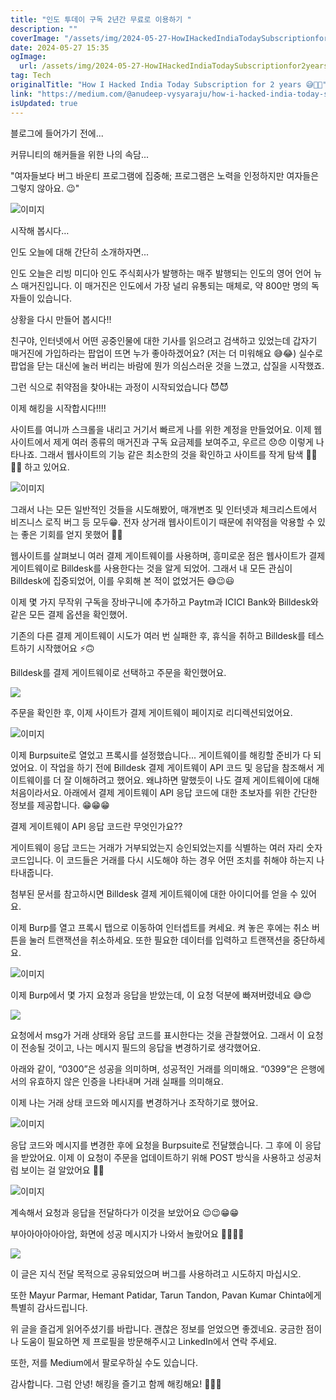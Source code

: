 ```yaml
---
title: "인도 투데이 구독 2년간 무료로 이용하기 "
description: ""
coverImage: "/assets/img/2024-05-27-HowIHackedIndiaTodaySubscriptionfor2years_0.png"
date: 2024-05-27 15:35
ogImage:
  url: /assets/img/2024-05-27-HowIHackedIndiaTodaySubscriptionfor2years_0.png
tag: Tech
originalTitle: "How I Hacked India Today Subscription for 2 years 😅🥳🤑"
link: "https://medium.com/@anudeep-vysyaraju/how-i-hacked-india-today-subscription-for-2-years-4e49701fa7c8"
isUpdated: true
---
```


블로그에 들어가기 전에...

커뮤니티의 해커들을 위한 나의 속담...

"여자들보다 버그 바운티 프로그램에 집중해; 프로그램은 노력을 인정하지만 여자들은 그렇지 않아요. 😉"

![이미지](/assets/img/2024-05-27-HowIHackedIndiaTodaySubscriptionfor2years_0.png)

<div class="content-ad"></div>

시작해 봅시다…

인도 오늘에 대해 간단히 소개하자면...

인도 오늘은 리빙 미디아 인도 주식회사가 발행하는 매주 발행되는 인도의 영어 언어 뉴스 매거진입니다. 이 매거진은 인도에서 가장 널리 유통되는 매체로, 약 800만 명의 독자들이 있습니다.

상황을 다시 만들어 봅시다!!

<div class="content-ad"></div>

친구야, 인터넷에서 어떤 공중인물에 대한 기사를 읽으려고 검색하고 있었는데 갑자기 매거진에 가입하라는 팝업이 뜨면 누가 좋아하겠어요? (저는 더 미워해요 😅😂) 실수로 팝업을 닫는 대신에 눌러 버리는 바람에 뭔가 의심스러운 것을 느꼈고, 삽질을 시작했죠.

그런 식으로 취약점을 찾아내는 과정이 시작되었습니다 😈😈

이제 해킹을 시작합시다!!!!

사이트를 여니까 스크롤을 내리고 거기서 빠르게 나를 위한 계정을 만들었어요. 이제 웹사이트에서 제게 여러 종류의 매거진과 구독 요금제를 보여주고, 우르르 😞😞 이렇게 나타나죠. 그래서 웹사이트의 기능 같은 최소한의 것을 확인하고 사이트를 작게 탐색 👨‍💻👨‍💻 하고 있어요.

<div class="content-ad"></div>

![이미지](/assets/img/2024-05-27-HowIHackedIndiaTodaySubscriptionfor2years_1.png)

그래서 나는 모든 일반적인 것들을 시도해봤어, 매개변조 및 인터넷과 체크리스트에서 비즈니스 로직 버그 등 모두😁. 전자 상거래 웹사이트이기 때문에 취약점을 악용할 수 있는 좋은 기회를 얻지 못했어 🥹🥹

웹사이트를 살펴보니 여러 결제 게이트웨이를 사용하며, 흥미로운 점은 웹사이트가 결제 게이트웨이로 Billdesk를 사용한다는 것을 알게 되었어. 그래서 내 모든 관심이 Billdesk에 집중되었어, 이를 우회해 본 적이 없었거든 😅😉😃

이제 몇 가지 무작위 구독을 장바구니에 추가하고 Paytm과 ICICI Bank와 Billdesk와 같은 모든 결제 옵션을 확인했어.

<div class="content-ad"></div>

기존의 다른 결제 게이트웨이 시도가 여러 번 실패한 후, 휴식을 취하고 Billdesk를 테스트하기 시작했어요 ⚡🙃

Billdesk를 결제 게이트웨이로 선택하고 주문을 확인했어요.

<img src="/assets/img/2024-05-27-HowIHackedIndiaTodaySubscriptionfor2years_2.png" />

주문을 확인한 후, 이제 사이트가 결제 게이트웨이 페이지로 리디렉션되었어요.

<div class="content-ad"></div>

![이미지](/assets/img/2024-05-27-HowIHackedIndiaTodaySubscriptionfor2years_3.png)

이제 Burpsuite로 열었고 프록시를 설정했습니다... 게이트웨이를 해킹할 준비가 다 되었어요. 이 작업을 하기 전에 Billdesk 결제 게이트웨이 API 코드 및 응답을 참조해서 게이트웨이를 더 잘 이해하려고 했어요. 왜냐하면 말했듯이 나도 결제 게이트웨이에 대해 처음이라서요. 아래에서 결제 게이트웨이 API 응답 코드에 대한 초보자를 위한 간단한 정보를 제공합니다. 😁😁😁

결제 게이트웨이 API 응답 코드란 무엇인가요??

게이트웨이 응답 코드는 거래가 거부되었는지 승인되었는지를 식별하는 여러 자리 숫자 코드입니다. 이 코드들은 거래를 다시 시도해야 하는 경우 어떤 조치를 취해야 하는지 나타내줍니다.

<div class="content-ad"></div>

첨부된 문서를 참고하시면 Billdesk 결제 게이트웨이에 대한 아이디어를 얻을 수 있어요.

이제 Burp를 열고 프록시 탭으로 이동하여 인터셉트를 켜세요. 켜 놓은 후에는 취소 버튼을 눌러 트랜잭션을 취소하세요. 또한 필요한 데이터를 입력하고 트랜잭션을 중단하세요.

![이미지](/assets/img/2024-05-27-HowIHackedIndiaTodaySubscriptionfor2years_4.png)

이제 Burp에서 몇 가지 요청과 응답을 받았는데, 이 요청 덕분에 빠져버렸네요 😅😍

<div class="content-ad"></div>

<img src="/assets/img/2024-05-27-HowIHackedIndiaTodaySubscriptionfor2years_5.png" />

요청에서 msg가 거래 상태와 응답 코드를 표시한다는 것을 관찰했어요. 그래서 이 요청이 전송될 것이고, 나는 메시지 필드의 응답을 변경하기로 생각했어요.

아래와 같이,
“0300”은 성공을 의미하며, 성공적인 거래를 의미해요.
“0399”은 은행에서의 유효하지 않은 인증을 나타내며 거래 실패를 의미해요.

이제 나는 거래 상태 코드와 메시지를 변경하거나 조작하기로 했어요.

<div class="content-ad"></div>

![이미지](/assets/img/2024-05-27-HowIHackedIndiaTodaySubscriptionfor2years_6.png)

응답 코드와 메시지를 변경한 후에 요청을 Burpsuite로 전달했습니다. 그 후에 이 응답을 받았어요. 이제 이 요청이 주문을 업데이트하기 위해 POST 방식을 사용하고 성공처럼 보이는 걸 알았어요 🥳🥳

![이미지](/assets/img/2024-05-27-HowIHackedIndiaTodaySubscriptionfor2years_7.png)

계속해서 요청과 응답을 전달하다가 이것을 보았어요 😉😉😁😁

<div class="content-ad"></div>

부아아아아아아암, 화면에 성공 메시지가 나와서 놀랐어요 🥳🎉🥳🎉

<img src="/assets/img/2024-05-27-HowIHackedIndiaTodaySubscriptionfor2years_8.png" />

이 글은 지식 전달 목적으로 공유되었으며 버그를 사용하려고 시도하지 마십시오.

또한 Mayur Parmar, Hemant Patidar, Tarun Tandon, Pavan Kumar Chinta에게 특별히 감사드립니다.

<div class="content-ad"></div>

위 글을 즐겁게 읽어주셨기를 바랍니다. 괜찮은 정보를 얻었으면 좋겠네요. 궁금한 점이나 도움이 필요하면 제 프로필을 방문해주시고 LinkedIn에서 연락 주세요.

또한, 저를 Medium에서 팔로우하실 수도 있습니다.

감사합니다. 그럼 안녕! 해킹을 즐기고 함께 해킹해요! 👨‍💻😈
